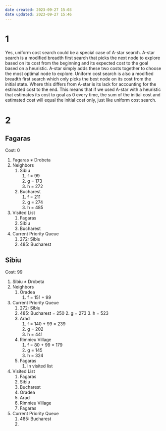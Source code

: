```yaml
---
date created: 2023-09-27 15:03
date updated: 2023-09-27 15:46
---
```


# 1

Yes, uniform cost search could be a special case of A-star search. A-star search is a modified breadth first search that picks the next node to explore based on its cost from the beginning and its expected cost to the goal based on a heuristic. A-star simply adds these two costs together to choose the most optimal node to explore. Uniform cost search is also a modified breadth first search which only picks the best node on its cost from the initial state. Where this differs from A-star is its lack for accounting for the estimated cost to the end. This means that if we used A-star with a heuristic that estimates its cost to goal as 0 every time, the sum of the initial cost and estimated cost will equal the initial cost only, just like uniform cost search.

# 2

## Fagaras

Cost: 0

1. Fagaras ≠ Drobeta
2. Neighbors
   1. Sibiu
      1. f = 99
      2. g = 173
      3. h = 272
   2. Bucharest
      1. f = 211
      2. g = 274
      3. h = 485
3. Visited List
   1. Fagaras
   2. Sibiu
   3. Bucharest
4. Current Priority Queue
   1. 272: Sibiu
   2. 485: Bucharest

## Sibiu

Cost: 99

1. Sibiu ≠ Drobeta
2. Neighbors
   1. Oradea
      1. f = 151 + 99
3. Current Priority Queue
   1. 272: Sibiu
   2. 485: Bucharest = 250
      2. g = 273
      3. h = 523
   3. Arad
      1. f = 140 + 99 = 239
      2. g = 202
      3. h = 441
   4. Rimnieu Village
      1. f = 80 + 99 = 179
      2. g = 145
      3. h = 324
   5. Fagaras
      1. In visited list
4. Visited List
   1. Fagaras
   2. Sibiu
   3. Bucharest
   4. Oradea
   5. Arad
   6. Rimnieu Village
   7. Fagaras
5. Current Priority Queue
   1. 485: Bucharest
   2.
